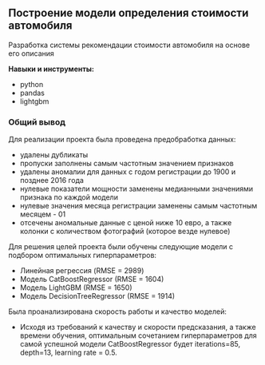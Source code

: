 ## Построение модели определения стоимости автомобиля

Разработка системы рекомендации стоимости автомобиля на основе его описания

**Навыки и инструменты:**
* python
* pandas
* lightgbm

### Общий вывод

Для реализации проекта была проведена предобработка данных:
- удалены дубликаты
- пропуски заполнены самым частотным значением признаков
- удалены аномалии для данных с годом регистрации до 1900 и позднее 2016 года
- нулевые показатели мощности заменены медианными значениями признака по каждой модели
- нулевые значения месяца регистрации заменены самым частотным месяцем - 01
- отсечены аномальные данные с ценой ниже 10 евро, а также колонки с количеством фотографий (которое везде нулевое)

Для решения целей проекта были обучены следующие модели с подбором оптимальных гиперпараметров:
- Линейная регрессия (RMSE = 2989)
- Модель CatBoostRegressor (RMSE = 1604)
- Модель LightGBM (RMSE = 1650)
- Модель DecisionTreeRegressor (RMSE = 1914)

Была проанализирована скорость работы и качество моделей:

* Исходя из требований к качеству и скорости предсказания, а также времени обучения, оптимальным сочетанием гиперпараметров для самой успешной модели CatBoostRegressor будет iterations=85, depth=13, learning rate = 0.5.
